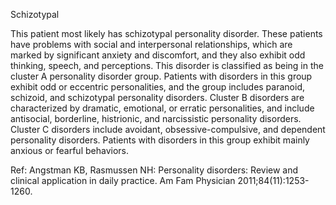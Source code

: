 Schizotypal

This patient most likely has schizotypal personality disorder. These patients have problems with social and
interpersonal relationships, which are marked by significant anxiety and discomfort, and they also exhibit
odd thinking, speech, and perceptions. This disorder is classified as being in the cluster A personality
disorder group. Patients with disorders in this group exhibit odd or eccentric personalities, and the group
includes paranoid, schizoid, and schizotypal personality disorders.
Cluster B disorders are characterized by dramatic, emotional, or erratic personalities, and include
antisocial, borderline, histrionic, and narcissistic personality disorders. Cluster C disorders include
avoidant, obsessive-compulsive, and dependent personality disorders. Patients with disorders in this group
exhibit mainly anxious or fearful behaviors.

Ref: Angstman KB, Rasmussen NH: Personality disorders: Review and clinical application in daily practice. Am Fam Physician
2011;84(11):1253-1260.